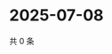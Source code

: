 # 2025-07-08

共 0 条

<!-- BEGIN ZHIHUVIDEO -->
<!-- 最后更新时间 Tue Jul 08 2025 06:11:49 GMT+0800 (China Standard Time) -->

<!-- END ZHIHUVIDEO -->
